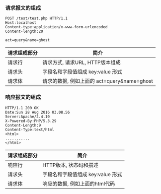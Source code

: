 ### 请求报文的组成
```
POST /test/test.php HTTP/1.1	
Host:localhost								
Content-type:application/x-www-form-urlencoded
Content-length:20

act=query&name=ghost
```

| 请求组成部分| 简介|
| ------------- | ------------- |
| 请求行| 请求方式, 请求URL, HTTP版本组成 |
| 请求头| 字段名和字段值组成  key:value 形式|
| 请求体 | 请求的数据, 例如上面的 act=query&name=ghost |


### 响应报文的组成
```
HTTP/1.1 200 OK	
Date:Sun 28 Aug 2016 03.08.56
Server:Apache/2.4.10
X-Powered-By:PHP/5.3.29
Content-Length:9				
Content-Type:text/html
<html>
...........
</html>
```

| 请求组成部分| 简介|
| ------------- | ------------- |
| 响应行| HTTP版本, 状态码和描述 |
| 请求头| 字段名和字段值组成  key:value 形式|
| 请求体 | 响应的数据, 例如上面的html代码 |


